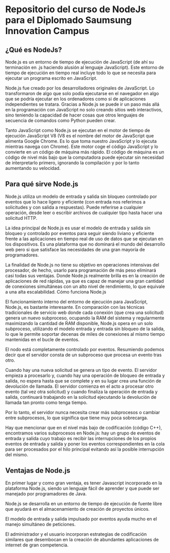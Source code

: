 # Repositorio del curso de NodeJs para el Diplomado Saumsung Innovation Campus

## ¿Qué es NodeJs?

Node.js es un entorno de tiempo de ejecución de JavaScript (de ahí su terminación en .js haciendo alusión al lenguaje JavaScript). Este entorno de tiempo de ejecución en tiempo real incluye todo lo que se necesita para ejecutar un programa escrito en JavaScript.

Node.js fue creado por los desarrolladores originales de JavaScript. Lo transformaron de algo que solo podía ejecutarse en el navegador en algo que se podría ejecutar en los ordenadores como si de aplicaciones independientes se tratara. Gracias a Node.js se puede ir un paso más allá en la programación con JavaScript no solo creando sitios web interactivos, sino teniendo la capacidad de hacer cosas que otros lenguajes de secuencia de comandos como Python pueden crear. 

Tanto JavaScript como Node.js se ejecutan en el motor de tiempo de ejecución JavaScript V8 (V8 es el nombre del motor de JavaScript que alimenta Google Chrome. Es lo que toma nuestro JavaScript y lo ejecuta mientras navega con Chrome). Este motor coge el código JavaScript y lo convierte en un código de máquina más rápido. El código de máquina es un código de nivel más bajo que la computadora puede ejecutar sin necesidad de interpretarlo primero, ignorando la compilación y por lo tanto aumentando su velocidad. 

## Para qué sirve Node.js

Node.js utiliza un modelo de entrada y salida sin bloqueo controlado por eventos que lo hace ligero y eficiente (con entrada nos referimos a solicitudes y con salida a respuestas). Puede referirse a cualquier operación, desde leer o escribir archivos de cualquier tipo hasta hacer una solicitud HTTP. 

La idea principal de Node.js es usar el modelo de entrada y salida sin bloqueo y controlado por eventos para seguir siendo liviano y eficiente frente a las aplicaciones en tiempo real de uso de datos que se ejecutan en los dispositivos. Es una plataforma que no dominará el mundo del desarrollo web pero si que satisface las necesidades de una gran mayoría de programadores. 

La finalidad de Node.js no tiene su objetivo en operaciones intensivas del procesador, de hecho, usarlo para programación de más peso eliminará casi todas sus ventajas. Donde Node.js realmente brilla es en la creación de aplicaciones de red rápidas, ya que es capaz de manejar una gran cantidad de conexiones simultáneas con un alto nivel de rendimiento, lo que equivale a una alta escalabilidad.
Cómo funciona Node.js 

El funcionamiento interno del entorno de ejecución para JavaScript, Node.js, es bastante interesante. En comparación con las técnicas tradicionales de servicio web donde cada conexión (que crea una solicitud) genera un nuevo subproceso, ocupando la RAM del sistema y regularmente maximizando la cantidad de RAM disponible, Node.js opera en un solo subproceso, utilizando el modelo entrada y entrada sin bloqueo de la salida, lo que le permite soportar decenas de miles de conexiones al mismo tiempo mantenidas en el bucle de eventos.

El nodo está completamente controlado por eventos. Resumiendo podemos decir que el servidor consta de un subproceso que procesa un evento tras otro. 

Cuando hay una nueva solicitud se genera un tipo de evento. El servidor empieza a procesarlo y, cuando hay una operación de bloqueo de entrada y salida, no espera hasta que se complete y en su lugar crea una función de devolución de llamada. El servidor comienza en el acto a procesar otro evento (tal vez otra solicitud) y cuando finaliza la operación de entrada y salida, continuará trabajando en la solicitud ejecutando la devolución de llamada tan pronto como tenga tiempo. 

Por lo tanto, el servidor nunca necesita crear más subprocesos o cambiar entre subprocesos, lo que significa que tiene muy poca sobrecarga.  

Hay que mencionar que en el nivel más bajo de codificación (código C++), encontramos varios subprocesos en Node.js: hay un grupo de eventos de entrada y salida cuyo trabajo es recibir las interrupciones de los propios eventos de entrada y salida y poner los eventos correspondientes en la cola para ser procesados por el hilo principal evitando así la posible interrupción del mismo. 

## Ventajas de Node.js

En primer lugar y como gran ventaja, es tener Javascript incorporado en la plataforma Node.js, siendo un lenguaje fácil de aprender y que puede ser manejado por programadores de Java.

Node.js se desarrolla en un entorno de tiempo de ejecución de fuente libre que ayudará en el almacenamiento de creación de proyectos únicos.

El modelo de entrada y salida impulsado por eventos ayuda mucho en el manejo simultáneo de peticiones.

El administrador y el usuario incorporan estrategias de codificación similares que desembocan en la creación de abundantes aplicaciones de internet de gran competencia.
